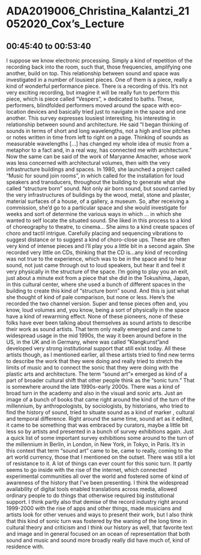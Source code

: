 # ADA2019006_Christina_Kalantzi_21052020_Cox’s_Lecture
## 00:45:40 to 00:53:40
I suppose we know electronic processing. Simply a kind of repetition of the recording back into the room, such that, those frequencies, amplifying one another, build on top. This relationship between sound and space was investigated in a number of lousiest pieces. One of them is a piece, really a kind of wonderful performance piece. There is a recording of this. It’s not very exciting recording, but imagine it will be really fun to perform this piece, which is piece called “Vespers”, » dedicated to baths. These, performers, blindfolded performers moved around the space with eco-location devices and basically tried just to navigate in the space and one another. This survey expresses lousiest interesting, his interesting in relationship between sound and architecture. 
He said “I began thinking of sounds in terms of short and long wavelengths, not a high and low pitches or notes written in time from left to right on a page. Thinking of sounds as measurable wavelengths [...] has changed my whole idea of music from a metaphor to a fact and, in a real way, has connected me with architecture.” Now the same can be said of the work of Maryanne Amacher, whose work was less concerned with architectural volumes, then with the very infrastructure buildings and spaces. In 1980, she launched a project called “Music for sound join rooms”, in which called for the installation for loud speakers and transducers, throughout the building to generate what she called “structure born” sound. Not only air born sound, but sound carried by the very infrastructures of buildings by the wood, metal, stone and plaster, material surfaces of a house, of a gallery, a museum. So, after receiving a commission, she’d go to a particular space and she would investigate for weeks and sort of determine the various ways in which ... in which she wanted to self locate the situated sound. She liked in this process to a kind of choreography to theatre, to cinema... She aims to a kind create spaces of choro and tactil intrigue. Carefully placing and sequencing vibrations to suggest distance or to suggest a kind of choro-close ups. These are often very kind of intense pieces and I’ll play you a little bit in a second again. She recorded very little on CDs, thinking that the CD is…any kind of recording was not true to the experience, which was to be in the space and to hear sound, not just came through out to loud speakers, but hear it and feel it very physically in the structure of the space. I’m going to play you an exit, just about a minute exit from a piece that she did in the Tokushima, Japan, in this cultural center, where she used a bunch of different spaces in the building to create this kind of “structure born” sound. And this is just what she thought of kind of pale comparison, but none or less. Here’s the recorded the two channel version.
Super and tense pieces often and, you know, loud volumes and, you know, being a sort of physically in the space have a kind of rewarming effect.
None of these pioneers, none of these folks have ever been talking about themselves as sound artists to describe their work as sound artists. That term only really emerged and came to widespread usage in the mid 1990s, the way it been around before in the US, in the UK and in Germany, where was called “Klangkunst”and developed very strong institutional support that still exist today. All these artists though, as I mentioned earlier, all these artists tried to find new terms to describe the work that they were doing and really tried to stretch the limits of music and to connect the sonic that they were doing with the plastic arts and architecture. The term “sound art”» emerged as kind of a part of broader cultural shift that other people think as the “sonic turn.” That is somewhere around the late 1990s-early 2000s. There was a kind of broad turn in the academy and also in the visual and sonic arts. Just an image of a bunch of books that came right around the kind of the turn of the millennium, by anthropologists, by sociologists, by historians, who tried to find the history of sound, tried to situate sound as a kind of marker , cultural and temporal difference. Right around the same time, sound art as it edited, it came to be something that was embraced by curators, maybe a little bit less so by artists and presented in a bunch of survey exhibitions again. Just a quick list of some important survey exhibitions some around to the turn of the millennium in Berlin, in London, in New York, in Tokyo, in Paris. It’s in this context that term “sound art” came to be, came to really, coming to the art world currency, those that I mentioned on the outset. There was still a lot of resistance to it. A lot of things can ever count for this sonic turn. It partly seems to go inside with the rise of the internet, which connected experimental communities all over the world and fostered some of kind of awareness of the history that I’ve been presenting. I think the widespread availability of digital tools enabled translations across media, allowed ordinary people to do things that otherwise required big institutional support. I think partly also that demise of the record industry right around 1999-2000 with the rise of apps and other things, made musicians and artists look for other venues and ways to present their work, but I also think that this kind of sonic turn was fostered by the waning of the long time in cultural theory and criticism and I think our history as well, that favorite text and image and in general focused on an ocean of representation that both sound and music and sound more broadly really did have much of, kind of residence with. 
